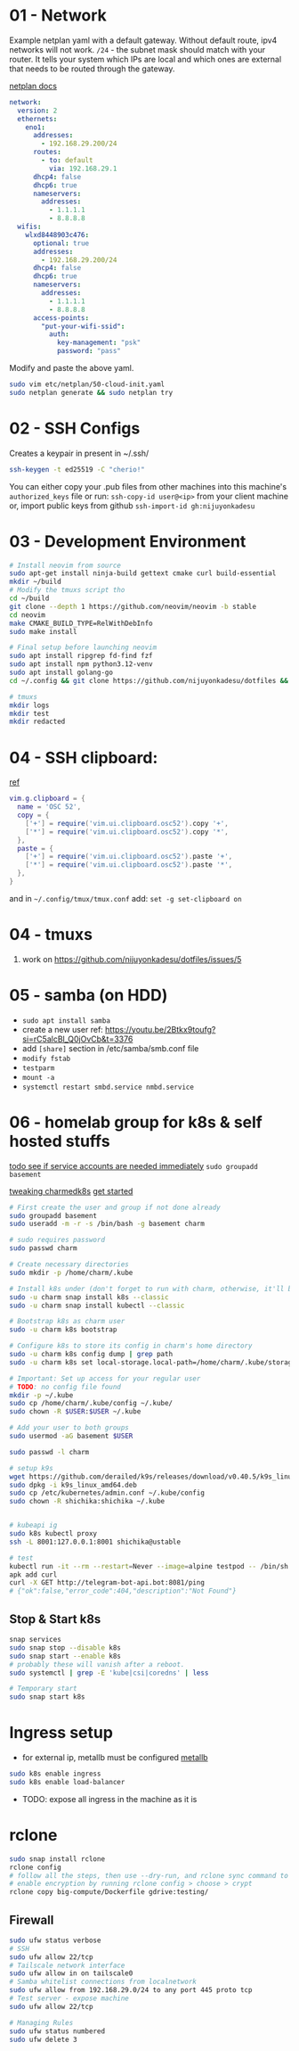 # 01 - Network

Example netplan yaml with a default gateway. Without default route, ipv4 networks will not work.
`/24` - the subnet mask should match with your router. It tells your system which IPs are local and which ones are external that
needs to be routed through the gateway.

[netplan docs](https://netplan.readthedocs.io/en/stable/howto/) 

```yaml
network:
  version: 2
  ethernets:
    eno1:
      addresses:
        - 192.168.29.200/24
      routes:
        - to: default
          via: 192.168.29.1
      dhcp4: false
      dhcp6: true
      nameservers:
        addresses:
          - 1.1.1.1
          - 8.8.8.8
  wifis:
    wlxd8448903c476:
      optional: true
      addresses:
        - 192.168.29.200/24
      dhcp4: false
      dhcp6: true
      nameservers:
        addresses:
          - 1.1.1.1
          - 8.8.8.8
      access-points:
        "put-your-wifi-ssid":
          auth:
            key-management: "psk"
            password: "pass"
```

Modify and paste the above yaml.

```sh
sudo vim etc/netplan/50-cloud-init.yaml
sudo netplan generate && sudo netplan try
```

# 02 - SSH Configs

Creates a keypair in present in ~/.ssh/

```sh
ssh-keygen -t ed25519 -C "cherio!"
```

You can either copy your .pub files from other machines into this machine's `authorized_keys` file
or run: `ssh-copy-id user@<ip>` from your client machine
or, import public keys from github `ssh-import-id gh:nijuyonkadesu`

# 03 - Development Environment

```sh
# Install neovim from source
sudo apt-get install ninja-build gettext cmake curl build-essential
mkdir ~/build
# Modify the tmuxs script tho
cd ~/build
git clone --depth 1 https://github.com/neovim/neovim -b stable
cd neovim
make CMAKE_BUILD_TYPE=RelWithDebInfo
sudo make install

# Final setup before launching neovim
sudo apt install ripgrep fd-find fzf
sudo apt install npm python3.12-venv
sudo apt install golang-go
cd ~/.config && git clone https://github.com/nijuyonkadesu/dotfiles && cd dotfiles && bash setup.sh

# tmuxs
mkdir logs
mkdir test
mkdir redacted
```

# 04 - SSH clipboard:

[ref](https://mil.ad/blog/2024/remote-clipboard.html#:~:text=Configuring%20neovim%20to%20use%20OSC%2D52&text=This%20allows%20you%20to%20use,have%20them%20work%20across%20SSH.)

```lua
vim.g.clipboard = {
  name = 'OSC 52',
  copy = {
    ['+'] = require('vim.ui.clipboard.osc52').copy '+',
    ['*'] = require('vim.ui.clipboard.osc52').copy '*',
  },
  paste = {
    ['+'] = require('vim.ui.clipboard.osc52').paste '+',
    ['*'] = require('vim.ui.clipboard.osc52').paste '*',
  },
}
```

and in `~/.config/tmux/tmux.conf` add: `set -g set-clipboard on`

# 04 - tmuxs

1. work on https://github.com/nijuyonkadesu/dotfiles/issues/5

# 05 - samba (on HDD)

- `sudo apt install samba`
- create a new user ref: https://youtu.be/2Btkx9toufg?si=rC5alcBl_Q0jOvCb&t=3376
- add `[share]` section in /etc/samba/smb.conf file
- `modify fstab`
- `testparm`
- `mount -a`
- `systemctl restart smbd.service nmbd.service`

# 06 - homelab group for k8s & self hosted stuffs

[todo see if service accounts are needed immediately](https://claude.ai/chat/06ceec6f-7bd7-4622-9e47-e9649d621233)
`sudo groupadd basement`

[tweaking charmedk8s](https://documentation.ubuntu.com/canonical-kubernetes/latest/snap/howto/)
[get started](https://documentation.ubuntu.com/canonical-kubernetes/latest/snap/tutorial/getting-started/)

```sh
# First create the user and group if not done already
sudo groupadd basement
sudo useradd -m -r -s /bin/bash -g basement charm

# sudo requires password
sudo passwd charm

# Create necessary directories
sudo mkdir -p /home/charm/.kube

# Install k8s under (don't forget to run with charm, otherwise, it'll be in root user. it doesn't matter actually)
sudo -u charm snap install k8s --classic
sudo -u charm snap install kubectl --classic

# Bootstrap k8s as charm user
sudo -u charm k8s bootstrap

# Configure k8s to store its config in charm's home directory
sudo -u charm k8s config dump | grep path
sudo -u charm k8s set local-storage.local-path=/home/charm/.kube/storage

# Important: Set up access for your regular user
# TODO: no config file found
mkdir -p ~/.kube
sudo cp /home/charm/.kube/config ~/.kube/
sudo chown -R $USER:$USER ~/.kube

# Add your user to both groups
sudo usermod -aG basement $USER

sudo passwd -l charm

# setup k9s
wget https://github.com/derailed/k9s/releases/download/v0.40.5/k9s_linux_amd64.deb
sudo dpkg -i k9s_linux_amd64.deb
sudo cp /etc/kubernetes/admin.conf ~/.kube/config
sudo chown -R shichika:shichika ~/.kube


# kubeapi ig
sudo k8s kubectl proxy
ssh -L 8001:127.0.0.1:8001 shichika@ustable

# test
kubectl run -it --rm --restart=Never --image=alpine testpod -- /bin/sh
apk add curl
curl -X GET http://telegram-bot-api.bot:8081/ping
# {"ok":false,"error_code":404,"description":"Not Found"}
```

## Stop & Start k8s

```sh
snap services
sudo snap stop --disable k8s
sudo snap start --enable k8s
# probably these will vanish after a reboot.
sudo systemctl | grep -E 'kube|csi|coredns' | less

# Temporary start
sudo snap start k8s
```

# Ingress setup

- for external ip, metallb must be configured
  [metallb](https://metallb.io/concepts/)

```sh
sudo k8s enable ingress
sudo k8s enable load-balancer
```

- TODO: expose all ingress in the machine as it is

# rclone

```sh
sudo snap install rclone
rclone config 
# follow all the steps, then use --dry-run, and rclone sync command to sync. 
# enable encryption by running rclone config > choose > crypt
rclone copy big-compute/Dockerfile gdrive:testing/
```

## Firewall

```sh
sudo ufw status verbose
# SSH
sudo ufw allow 22/tcp
# Tailscale network interface
sudo ufw allow in on tailscale0
# Samba whitelist connections from localnetwork
sudo ufw allow from 192.168.29.0/24 to any port 445 proto tcp
# Test server - expose machine
sudo ufw allow 22/tcp

# Managing Rules
sudo ufw status numbered
sudo ufw delete 3
```
